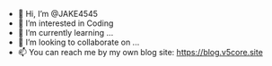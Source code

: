 - 👋 Hi, I’m @JAKE4545
- 👀 I’m interested in Coding
- 🌱 I’m currently learning ...
- 💞️ I’m looking to collaborate on ...
- 📫 You can reach me by my own blog site: https://blog.v5core.site


<!---
JAKE4545/JAKE4545 is a ✨ special ✨ repository because its `README.md` (this file) appears on your GitHub profile.
You can click the Preview link to take a look at your changes.
--->
